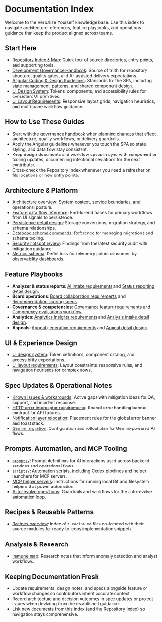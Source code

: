 # Documentation Index

Welcome to the Verbalize Yourself knowledge base. Use this index to navigate architecture references, feature playbooks, and operations guidance that keep the product aligned across teams.

## Start Here

- [Repository Index & Map](INDEX.md): Quick tour of source directories, entry points, and supporting tools.
- [Development Governance Handbook](governance/development-governance-handbook.md): Source of truth for repository structure, quality gates, and AI-assisted delivery expectations.
- [Angular Coding & Design Guidelines](guidelines/angular-coding-guidelines.md): Standards for the SPA, including state management, patterns, and shared component design.
- [UI Design System](ui-design-system.md): Tokens, components, and accessibility rules for consistent UI primitives.
- [UI Layout Requirements](ui-layout-requirements.md): Responsive layout grids, navigation heuristics, and multi-pane workflow guidance.

## How to Use These Guides

- Start with the governance handbook when planning changes that affect architecture, quality workflows, or delivery guardrails.
- Apply the Angular guidelines whenever you touch the SPA so state, styling, and data flow stay consistent.
- Keep design documents and workflow specs in sync with component or tooling updates, documenting intentional deviations for the next contributor.
- Cross-check the Repository Index whenever you need a refresher on file locations or new entry points.

## Architecture & Platform

- [Architecture overview](architecture.md): System context, service boundaries, and operational posture.
- [Feature data flow reference](data-flow-overview.md): End-to-end traces for primary workflows from UI signals to persistence.
- [Persistence detail design](persistence-detail-design.md): Storage conventions, migration strategy, and schema relationships.
- [Database schema commands](db-schema-commands.md): Reference for managing migrations and schema tooling.
- [Security hotspot review](security-review.md): Findings from the latest security audit with mitigation guidance.
- [Metrics schema](metrics/schema.md): Definitions for telemetry points consumed by observability dashboards.

## Feature Playbooks

- **Analyzer & status reports**: [AI intake requirements](features/analysis-intake/requirements.md) and [Status reporting detail design](features/status-reporting/detail-design.md).
- **Board operations**: [Board collaboration requirements](features/board/requirements.md) and [Recommendation scoring specs](features/recommendation-scoring/requirements.md).
- **Governance & competencies**: [Governance feature requirements](features/governance/requirements.md) and [Competency evaluations workflow](features/competency-evaluations/requirements.md).
- **Analytics**: [Analytics insights requirements](features/analytics-insights/requirements.md) and [Analysis intake detail design](features/analysis-intake/detail-design.md).
- **Appeals**: [Appeal generation requirements](features/appeal-generation/requirements.md) and [Appeal detail design](features/appeal-generation/detail-design.md).

## UI & Experience Design

- [UI design system](ui-design-system.md): Token definitions, component catalog, and accessibility expectations.
- [UI layout requirements](ui-layout-requirements.md): Layout constraints, responsive rules, and navigation heuristics for complex flows.

## Spec Updates & Operational Notes

- [Known issues & workarounds](known-issues.md): Active gaps with mitigation ideas for QA, support, and incident response.
- [HTTP error interceptor requirements](spec-updates/http-error-interceptor.md): Shared error handling banner contract for API failures.
- [Notification layer relocation](spec-updates/toast-layer-layout.md): Placement rules for the global error banner and toast stack.
- [Gemini migration](spec-updates/gemini-migration.md): Configuration and rollout plan for Gemini-powered AI flows.

## Prompts, Automation, and MCP Tooling

- [`prompts/`](../prompts): Prompt definitions for AI interactions used across backend services and operational flows.
- [`scripts/`](../scripts): Automation scripts, including Codex pipelines and helper launchers for MCP servers.
- [MCP helper servers](mcp-helper-servers.md): Instructions for running local Git and filesystem helpers that power automation.
- [Auto-evolve operations](auto-evolve/operations.md): Guardrails and workflows for the auto-evolve automation loop.

## Recipes & Reusable Patterns

- [Recipes overview](recipes/README.md): Index of `*.recipe.md` files co-located with their source modules for ready-to-copy implementation snippets.

## Analysis & Research

- [Immune map](analysis/immune-map.md): Research notes that inform anomaly detection and analyst workflows.

## Keeping Documentation Fresh

- Update requirements, design notes, and specs alongside feature or workflow changes so contributors inherit accurate context.
- Record architecture and decision outcomes in spec updates or project issues when deviating from the established guidance.
- Link new documents from this index (and the Repository Index) so navigation stays comprehensive.
